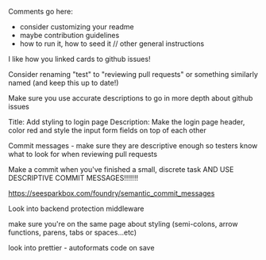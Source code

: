 Comments go here:
- consider customizing your readme
- maybe contribution guidelines
- how to run it, how to seed it // other general instructions

I like how you linked cards to github issues!

Consider renaming "test" to "reviewing pull requests" or something similarly named (and keep this up to date!)

Make sure you use accurate descriptions to go in more depth about github issues

Title: Add styling to login page
Description: Make the login page header, color red and style the input form fields on top of each other

Commit messages - make sure they are descriptive enough so testers know what to look for when reviewing pull requests

Make a commit when you've finished a small, discrete task AND USE DESCRIPTIVE COMMIT MESSAGES!!!!!!!

https://seesparkbox.com/foundry/semantic_commit_messages


Look into backend protection middleware

make sure you're on the same page about styling (semi-colons, arrow functions, parens, tabs or spaces...etc)

look into prettier - autoformats code on save
